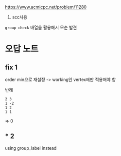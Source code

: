 https://www.acmicpc.net/problem/11280

1. scc사용

`group-check` 배열을 활용해서 모순 발견

# 오답 노트

## fix 1

order min으로 재설정 -> working인 vertex에만 적용해야 함

반례
```
2 3
1 -2
1 2
1 1
```
=> 0

## * 2

using group_label instead


